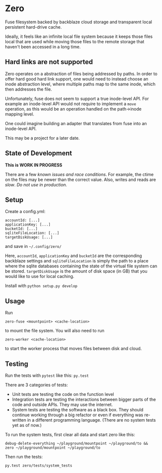# Zero

Fuse filesystem backed by backblaze cloud storage and transparent local persistent hard-drive cache.

Ideally, it feels like an infinite local file system because it keeps those files local that are used while moving those files to the remote storage that haven't been accessed in a long time.

## Hard links are not supported

Zero operates on a abstraction of files being addressed by paths.
In order to offer hard good hard link support, one would need to instead choose an inode abstraction level, where multiple paths map to the same inode, which then addresses the file.

Unfortunately, fuse does not seem to support a true inode-level API. For example an inode-level API would not require to implement a `move` operation, as this would be an operation handled on the path->inode mapping level.

One could imagine building an adapter that translates from fuse into an inode-level API.

This may be a project for a later date.

## State of Development

**This is WORK IN PROGRESS**

There are a few _known issues and race conditions_. For example, the ctime on the files may be newer than the correct value. Also, writes and reads are _slow_.
_Do not use in production._

## Setup

Create a config.yml:

```
accountId: [...]
applicationKey: [...]
bucketId: [...]
sqliteFileLocation: [...]
targetDiskUsage: [...]
```

and save in `~/.config/zero/`

Here, `accountId`, `applicationKey` and `bucketId` are the corresponding backblaze settings and `sqliteFileLocation` is simply the path to a place where the sqlite databases containing the state of the virtual file system can be stored.
`targetDiskUsage` is the amount of disk space (in GB) that you would like to use for local caching.

Install with `python setup.py develop`

## Usage

Run

    zero-fuse <mountpoint> <cache-location>

to mount the file system.
You will also need to run

    zero-worker <cache-location>

to start the worker process that moves files between disk and cloud.

## Testing

Run the tests with `pytest` like this:
`py.test`

There are 3 categories of tests:

- Unit tests are testing the code on the function level
- Integration tests are testing the interactions between bigger parts of the code and outside APIs. They may use the internet.
- System tests are testing the software as a black box. They should continue working through a big refactor or even if everything was re-written in a different programming language. (There are no system tests yet as of now.)

To run the system tests, first clear all data and start zero like this:

```
debug-delete-everything ~/playground/mountpoint ~/playground/to && zero ~/playground/mountpoint ~/playground/to
```

Then run the tests:

```
py.test zero/tests/system_tests
```
